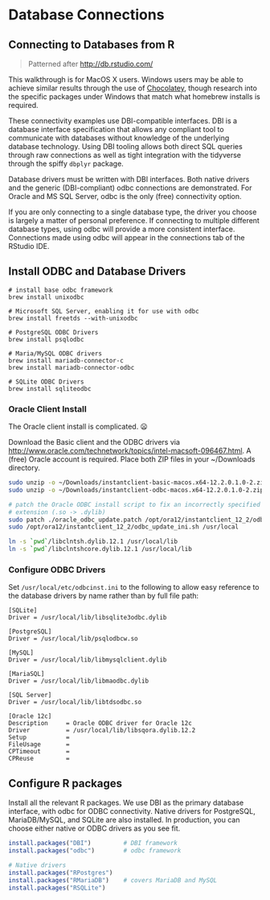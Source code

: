 Database Connections
================

## Connecting to Databases from R

> Patterned after <http://db.rstudio.com/>

This walkthrough is for MacOS X users. Windows users may be able to
achieve similar results through the use of
[Chocolatey](https://chocolatey.org/), though research into the specific
packages under Windows that match what homebrew installs is required.

These connectivity examples use DBI-compatible interfaces. DBI is a
database interface specification that allows any compliant tool to
communicate with databases without knowledge of the underlying database
technology. Using DBI tooling allows both direct SQL queries through raw
connections as well as tight integration with the tidyverse through the
spiffy `dbplyr` package.

Database drivers must be written with DBI interfaces. Both native
drivers and the generic (DBI-compliant) odbc connections are
demonstrated. For Oracle and MS SQL Server, odbc is the only (free)
connectivity option.

If you are only connecting to a single database type, the driver you
choose is largely a matter of personal preference. If connecting to
multiple different database types, using odbc will provide a more
consistent interface. Connections made using odbc will appear in the
connections tab of the RStudio IDE.

## Install ODBC and Database Drivers

``` shell
# install base odbc framework
brew install unixodbc

# Microsoft SQL Server, enabling it for use with odbc
brew install freetds --with-unixodbc
  
# PostgreSQL ODBC Drivers
brew install psqlodbc

# Maria/MySQL ODBC drivers
brew install mariadb-connector-c
brew install mariadb-connector-odbc

# SQLite ODBC Drivers
brew install sqliteodbc
```

### Oracle Client Install

The Oracle client install is complicated. 😦

Download the Basic client and the ODBC drivers via  
<http://www.oracle.com/technetwork/topics/intel-macsoft-096467.html>. A
(free) Oracle account is required. Place both ZIP files in your
\~/Downloads
directory.

``` bash
sudo unzip -o ~/Downloads/instantclient-basic-macos.x64-12.2.0.1.0-2.zip -d /opt/ora12
sudo unzip -o ~/Downloads/instantclient-odbc-macos.x64-12.2.0.1.0-2.zip -d /opt/ora12

# patch the Oracle ODBC install script to fix an incorrectly specified library
# extension (.so -> .dylib)
sudo patch ./oracle_odbc_update.patch /opt/ora12/instantclient_12_2/odbc_update_ini.sh > patch.diff
sudo /opt/ora12/instantclient_12_2/odbc_update_ini.sh /usr/local

ln -s `pwd`/libclntsh.dylib.12.1 /usr/local/lib
ln -s `pwd`/libclntshcore.dylib.12.1 /usr/local/lib
```

### Configure ODBC Drivers

Set `/usr/local/etc/odbcinst.ini` to the following to allow easy
reference to the database drivers by name rather than by full file path:

    [SQLite]
    Driver = /usr/local/lib/libsqlite3odbc.dylib
    
    [PostgreSQL]
    Driver = /usr/local/lib/psqlodbcw.so
    
    [MySQL]
    Driver = /usr/local/lib/libmysqlclient.dylib
    
    [MariaSQL]
    Driver = /usr/local/lib/libmaodbc.dylib
    
    [SQL Server]
    Driver = /usr/local/lib/libtdsodbc.so
    
    [Oracle 12c]
    Description     = Oracle ODBC driver for Oracle 12c
    Driver          = /usr/local/lib/libsqora.dylib.12.2
    Setup           =
    FileUsage       =
    CPTimeout       =
    CPReuse         =

## Configure R packages

Install all the relevant R packages. We use DBI as the primary database
interface, with odbc for ODBC connectivity. Native drivers for
PostgreSQL, MariaDB/MySQL, and SQLite are also installed. In production,
you can choose either native or ODBC drivers as you see fit.

``` r
install.packages("DBI")         # DBI framework
install.packages("odbc")        # odbc framework

# Native drivers
install.packages("RPostgres")
install.packages("RMariaDB")    # covers MariaDB and MySQL
install.packages("RSQLite")
```
